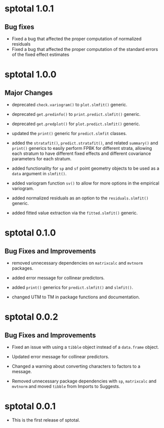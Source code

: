 # sptotal 1.0.1

## Bug fixes

* Fixed a bug that affected the proper computation of normalized residuals
* Fixed a bug that affected the proper computation of the standard errors of the fixed effect estimates

# sptotal 1.0.0

## Major Changes

* deprecated `check.variogram()` to `plot.slmfit()` generic.

* deprecated `get.predinfo()` to `print.predict.slmfit()` generic.

* deprecated `get.predplot()` for `plot.predict.slmfit()` generic.

* updated the `print()` generic for `predict.slmfit` classes.

* added the `stratafit()`, `predict.stratafit()`, and related `summary()` and `print()` generics to easily perform FPBK for different strata, allowing each stratum to have different fixed effects and different covariance parameters for each stratum.

* added functionality for `sp` and `sf` point geometry objects to be used as a `data` argument in `slmfit()`.

* added variogram function `sv()` to allow for more options in the empirical variogram.

* added normalized residuals as an option to the `residuals.slmfit()` generic.

* added fitted value extraction via the `fitted.slmfit()` generic.

# sptotal 0.1.0

## Bug Fixes and Improvements

* removed unnecessary dependencies on `matrixcalc` and `mvtnorm` packages.

* added error message for collinear predictors.

* added `print()` generics for `predict.slmfit()` and `slmfit()`.

* changed UTM to TM in package functions and documentation.

# sptotal 0.0.2

## Bug Fixes and Improvements

* Fixed an issue with using a `tibble` object instead of a `data.frame` object.

* Updated error message for collinear predictors.

* Changed a warning about converting characters to factors to a message.

* Removed unnecessary package dependencies with `sp`, `matrixcalc` and `mvtnorm` and moved `tibble` from Imports to Suggests.

# sptotal 0.0.1

* This is the first release of sptotal.
